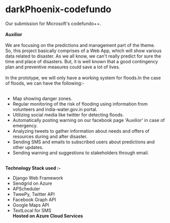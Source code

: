 # darkPhoenix-codefundo
Our submission for Microsoft's codefundo++.
<br>
<br>
<b>Auxilior</b>
<br>
<br>
We are focusing on the predictions and management part of the theme. <br>
So, this project basically comprises of a Web App, which will show various data related to disaster. As we all know, we can't really predict for sure the time and place of disasters. But, it is well known that a good contingency plan and preventive measures could save a lot of lives.
<br>
<br>
In the prototype, we will only have a working system for floods.In the case of floods, we can have the following:-
<br>
<br>
<ul>
<li> Map showing danger zones.
<li> Regular monitoring of the risk of flooding using information from volunteers and india-water.gov.in portal.
<li> Utilizing social media like twitter for detecting floods.
<li> Automatically posting warning on our facebook page 'Auxilior' in case of emergency.
<li> Analyzing tweets to gather information about needs and offers of resources during and after disaster.
<li> Sending SMS and emails to subscribed users about predictions and other updates.
<li> Sending warning and suggestions to stakeholders through email.
</ul>
<br>
<b>Technology Stack used :-</b>
<br>
<ul>
<li> Django Web Framework
<li> Sendgrid on Azure
<li> APScheduler
<li> TweePy, Twitter API
<li> Facebook Graph API
<li> Google Maps API
<li> TextLocal for SMS
<br>
<b> Hosted on Azure Cloud Services </b>
</ul>